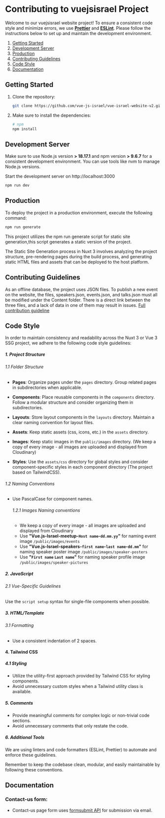 # Contributing to vuejsisrael Project

Welcome to our vuejsisrael website project!
To ensure a consistent code style and minimize errors, we use <u>**Prettier**</u> and <u>**ESLint**</u>. Please follow the instructions below to set up and maintain the development environment.

1. [Getting Started](#getting-started)
2. [Development Server](#development-server)
3. [Production](#production)
4. [Contributing Guidelines](#contributing-guidelines)
5. [Code Style](#code-style)
6. [Documentation](#documentation)

## Getting Started

1. Clone the repository:

   ```bash
   git clone https://github.com/vue-js-israel/vue-israel-website-v2.git
   ```

2. Make sure to install the dependencies:

   ```bash
   # npm
   npm install
   ```

## Development Server

Make sure to use Node.js version **> 18.17.1** and npm version **> 9.6.7** for a consistent development environment. You can use tools like nvm to manage Node.js versions.

Start the development server on http://localhost:3000

```bash
npm run dev
```

## Production

To deploy the project in a production environment, execute the following command:

```bash
npm run generate
```

This project utilizes the npm run generate script for static site generation,this script generates a static version of the project.

The Static Site Generation process in Nuxt 3 involves analyzing the project structure, pre-rendering pages during the build process, and generating static HTML files and assets that can be deployed to the host platform.

## Contributing Guidelines

As an offline database, the project uses JSON files.
To publish a new event on the website, the files, speakers.json, events.json, and talks.json must all be modified under the Content folder.
There is a direct link between the three files, and a lack of data in one of them may result in issues.
[Full contribution guideline](./ContributingGuidelines.md)

## Code Style

In order to maintain consistency and readability across the Nuxt 3 or Vue 3 SSG project, we adhere to the following code style guidelines:

##### 1. Project Structure

###### 1.1 Folder Structure

- **Pages**: Organize pages under the `pages` directory. Group related pages in subdirectories when applicable.

- **Components**: Place reusable components in the `components` directory. Follow a modular structure and consider organizing them in subdirectories.

- **Layouts**: Store layout components in the `layouts` directory. Maintain a clear naming convention for layout files.

- **Assets**: Keep static assets (css, icons, etc.) in the `assets` directory.

- **Images**: Keep static images in the `public/images` directory. (We keep a copy of every image - all images are uploaded and displayed from Cloudinary)

- **Styles**: Use the `assets/css` directory for global styles and consider component-specific styles in each component directory (The project based on TailwindCSS).

###### 1.2 Naming Conventions

- Use PascalCase for component names.

  ###### 1.2.1 Images Naming conventions

  - We keep a copy of every image - all images are uploaded and displayed from Cloudinary
  - Use **"Vue.js-Israel-meetup-`Host name`-`dd.mm.yy`"** for naming event image `/public/images/events`
  - Use **"Vue.js-Israel-speakers-`first name`-`last name`-`dd.mm`"** for naming speaker poster image `/public/images/speaker-posters`
  - Use **"`First name` `Last name`"** for naming speaker profile image `/public/images/speaker-pictures`

##### 2. JavaScript

###### 2.1 Vue-Specific Guidelines

Use the `script setup` syntax for single-file components when possible.

##### 3. HTML/Template

###### 3.1 Formatting

- Use a consistent indentation of 2 spaces.

#### 4. Tailwind CSS

##### 4.1 Styling

- Utilize the utility-first approach provided by Tailwind CSS for styling components.
- Avoid unnecessary custom styles when a Tailwind utility class is available.

##### 5. Comments

- Provide meaningful comments for complex logic or non-trivial code sections.
- Avoid unnecessary comments that only restate the code.

##### 6. Additional Tools

We are using linters and code formatters (ESLint, Prettier) to automate and enforce these guidelines.

Remember to keep the codebase clean, modular, and easily maintainable by following these conventions.

## Documentation

### Contact-us form:

- Contact-us page form uses [formsubmit API](https://formsubmit.co/) for submission via email.
